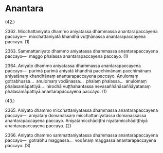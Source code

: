 

# Anantara






(42.)

2362\. Micchattaniyato dhammo aniyatassa dhammassa anantarapaccayena paccayo—  micchattaniyatā khandhā vuṭṭhānassa anantarapaccayena paccayo. (1)

2363\. Sammattaniyato dhammo aniyatassa dhammassa anantarapaccayena paccayo—  maggo phalassa anantarapaccayena paccayo. (1)

2364\. Aniyato dhammo aniyatassa dhammassa anantarapaccayena paccayo—  purimā purimā aniyatā khandhā pacchimānaṃ pacchimānaṃ aniyatānaṃ khandhānaṃ anantarapaccayena paccayo. Anulomaṃ gotrabhussa…  anulomaṃ vodānassa…  phalaṃ phalassa…  anulomaṃ phalasamāpattiyā…  nirodhā vuṭṭhahantassa nevasaññānāsaññāyatanaṃ phalasamāpattiyā anantarapaccayena paccayo. (1)

(43.)

2365\. Aniyato dhammo micchattaniyatassa dhammassa anantarapaccayena paccayo—  aniyataṃ domanassaṃ micchattaniyatassa domanassassa anantarapaccayena paccayo. Aniyatamicchādiṭṭhi niyatamicchādiṭṭhiyā anantarapaccayena paccayo. (2)

2366\. Aniyato dhammo sammattaniyatassa dhammassa anantarapaccayena paccayo—  gotrabhu maggassa…  vodānaṃ maggassa anantarapaccayena paccayo. (3)



